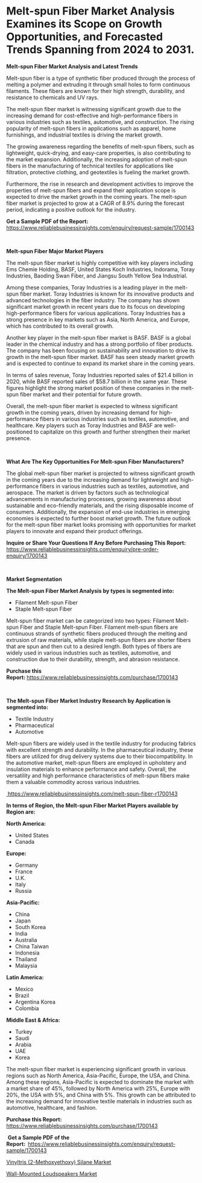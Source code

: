 <p><h1>Melt-spun Fiber Market Analysis Examines its Scope on Growth Opportunities, and Forecasted Trends Spanning from 2024 to 2031.</h1></p><p><strong>Melt-spun Fiber Market Analysis and Latest Trends</strong></p>
<p><p>Melt-spun fiber is a type of synthetic fiber produced through the process of melting a polymer and extruding it through small holes to form continuous filaments. These fibers are known for their high strength, durability, and resistance to chemicals and UV rays.</p><p>The melt-spun fiber market is witnessing significant growth due to the increasing demand for cost-effective and high-performance fibers in various industries such as textiles, automotive, and construction. The rising popularity of melt-spun fibers in applications such as apparel, home furnishings, and industrial textiles is driving the market growth.</p><p>The growing awareness regarding the benefits of melt-spun fibers, such as lightweight, quick-drying, and easy-care properties, is also contributing to the market expansion. Additionally, the increasing adoption of melt-spun fibers in the manufacturing of technical textiles for applications like filtration, protective clothing, and geotextiles is fueling the market growth.</p><p>Furthermore, the rise in research and development activities to improve the properties of melt-spun fibers and expand their application scope is expected to drive the market growth in the coming years. The melt-spun fiber market is projected to grow at a CAGR of 8.9% during the forecast period, indicating a positive outlook for the industry.</p></p>
<p><strong>Get a Sample PDF of the Report:&nbsp;</strong> <a href="https://www.reliablebusinessinsights.com/enquiry/request-sample/1700143">https://www.reliablebusinessinsights.com/enquiry/request-sample/1700143</a></p>
<p>&nbsp;</p>
<p><strong>Melt-spun Fiber Major Market Players</strong></p>
<p><p>The melt-spun fiber market is highly competitive with key players including Ems Chemie Holding, BASF, United States Koch Industries, Indorama, Toray Industries, Baoding Swan Fiber, and Jiangsu South Yellow Sea Industrial.</p><p>Among these companies, Toray Industries is a leading player in the melt-spun fiber market. Toray Industries is known for its innovative products and advanced technologies in the fiber industry. The company has shown significant market growth in recent years due to its focus on developing high-performance fibers for various applications. Toray Industries has a strong presence in key markets such as Asia, North America, and Europe, which has contributed to its overall growth.</p><p>Another key player in the melt-spun fiber market is BASF. BASF is a global leader in the chemical industry and has a strong portfolio of fiber products. The company has been focusing on sustainability and innovation to drive its growth in the melt-spun fiber market. BASF has seen steady market growth and is expected to continue to expand its market share in the coming years.</p><p>In terms of sales revenue, Toray Industries reported sales of $21.4 billion in 2020, while BASF reported sales of $58.7 billion in the same year. These figures highlight the strong market position of these companies in the melt-spun fiber market and their potential for future growth.</p><p>Overall, the melt-spun fiber market is expected to witness significant growth in the coming years, driven by increasing demand for high-performance fibers in various industries such as textiles, automotive, and healthcare. Key players such as Toray Industries and BASF are well-positioned to capitalize on this growth and further strengthen their market presence.</p></p>
<p>&nbsp;</p>
<p><strong>What Are The Key Opportunities For Melt-spun Fiber Manufacturers?</strong></p>
<p><p>The global melt-spun fiber market is projected to witness significant growth in the coming years due to the increasing demand for lightweight and high-performance fibers in various industries such as textiles, automotive, and aerospace. The market is driven by factors such as technological advancements in manufacturing processes, growing awareness about sustainable and eco-friendly materials, and the rising disposable income of consumers. Additionally, the expansion of end-use industries in emerging economies is expected to further boost market growth. The future outlook for the melt-spun fiber market looks promising with opportunities for market players to innovate and expand their product offerings.</p></p>
<p><strong>Inquire or Share Your Questions If Any Before Purchasing This Report:</strong> <a href="https://www.reliablebusinessinsights.com/enquiry/pre-order-enquiry/1700143">https://www.reliablebusinessinsights.com/enquiry/pre-order-enquiry/1700143</a></p>
<p>&nbsp;</p>
<p><strong>Market Segmentation</strong></p>
<p><strong>The Melt-spun Fiber Market Analysis by types is segmented into:</strong></p>
<p><ul><li>Filament Melt-spun Fiber</li><li>Staple Melt-spun Fiber</li></ul></p>
<p><p>Melt-spun fiber market can be categorized into two types: Filament Melt-spun Fiber and Staple Melt-spun Fiber. Filament melt-spun fibers are continuous strands of synthetic fibers produced through the melting and extrusion of raw materials, while staple melt-spun fibers are shorter fibers that are spun and then cut to a desired length. Both types of fibers are widely used in various industries such as textiles, automotive, and construction due to their durability, strength, and abrasion resistance.</p></p>
<p><strong>Purchase this Report:&nbsp;</strong><a href="https://www.reliablebusinessinsights.com/purchase/1700143">https://www.reliablebusinessinsights.com/purchase/1700143</a></p>
<p>&nbsp;</p>
<p><strong>The Melt-spun Fiber Market Industry Research by Application is segmented into:</strong></p>
<p><ul><li>Textile Industry</li><li>Pharmaceutical</li><li>Automotive</li></ul></p>
<p><p>Melt-spun fibers are widely used in the textile industry for producing fabrics with excellent strength and durability. In the pharmaceutical industry, these fibers are utilized for drug delivery systems due to their biocompatibility. In the automotive market, melt-spun fibers are employed in upholstery and insulation materials to enhance performance and safety. Overall, the versatility and high performance characteristics of melt-spun fibers make them a valuable commodity across various industries.</p></p>
<p><a href="https://www.reliablebusinessinsights.com/melt-spun-fiber-r1700143">&nbsp;https://www.reliablebusinessinsights.com/melt-spun-fiber-r1700143</a></p>
<p><strong>In terms of Region, the Melt-spun Fiber Market Players available by Region are:</strong></p>
<p>
    <p> <strong> North America: </strong>
        <ul>
            <li>United States</li>
            <li>Canada</li>
        </ul>
        </p> 
    <p> <strong> Europe: </strong>
        <ul>
            <li>Germany</li>
            <li>France</li>
            <li>U.K.</li>
            <li>Italy</li>
            <li>Russia</li>
        </ul>
        </p> 
    <p> <strong> Asia-Pacific: </strong>
        <ul>
            <li>China</li>
            <li>Japan</li>
            <li>South Korea</li>
            <li>India</li>
            <li>Australia</li>
            <li>China Taiwan</li>
            <li>Indonesia</li>
            <li>Thailand</li>
            <li>Malaysia</li>
        </ul>
        </p> 
    <p> <strong> Latin America: </strong>
        <ul>
            <li>Mexico</li>
            <li>Brazil</li>
            <li>Argentina Korea</li>
            <li>Colombia</li>
        </ul>
        </p> 
    <p> <strong> Middle East & Africa: </strong>
        <ul>
            <li>Turkey</li>
            <li>Saudi</li>
            <li>Arabia</li>
            <li>UAE</li>
            <li>Korea</li>
        </ul>
    </p>
    </p>
<p><p>The melt-spun fiber market is experiencing significant growth in various regions such as North America, Asia-Pacific, Europe, the USA, and China. Among these regions, Asia-Pacific is expected to dominate the market with a market share of 45%, followed by North America with 25%, Europe with 20%, the USA with 5%, and China with 5%. This growth can be attributed to the increasing demand for innovative textile materials in industries such as automotive, healthcare, and fashion.</p></p>
<p><strong>Purchase this Report: </strong><a href="https://www.reliablebusinessinsights.com/purchase/1700143">https://www.reliablebusinessinsights.com/purchase/1700143</a></p>
<p>&nbsp;<strong>Get a Sample PDF of the Report:&nbsp;&nbsp;</strong><a href="https://www.reliablebusinessinsights.com/enquiry/request-sample/1700143">https://www.reliablebusinessinsights.com/enquiry/request-sample/1700143</a></p>
<p><strong></strong></p>
<p><p><a href="https://github.com/jodemen/Market-Research-Report-List-3/blob/main/vinyltris-2-methoxyethoxy-silane-market.md">Vinyltris (2-Methoxyethoxy) Silane Market</a></p><p><a href="https://view.publitas.com/reportprime-1/wall-mounted-loudspeakers-market-outlook-complete-industry-analysis-2024-to-2031/">Wall-Mounted Loudspeakers Market</a></p></p>